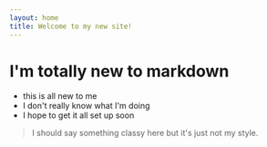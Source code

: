 ```yaml
---
layout: home
title: Welcome to my new site!
---
```


# I'm totally new to markdown

- this is all new to me
- I don't really know what I'm doing
- I hope to get it all set up soon

> I should say something classy here
> but it's just not my style.
